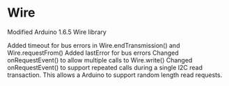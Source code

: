 # Wire
Modified Arduino 1.6.5 Wire library 

  Added timeout for bus errors in Wire.endTransmission() and Wire.requestFrom()
  Added lastError for bus errors
  Changed onRequestEvent() to allow multiple calls to Wire.write()
  Changed onRequestEvent() to support repeated calls during a single I2C read transaction.  This allows a Arduino to support random length read requests.  
